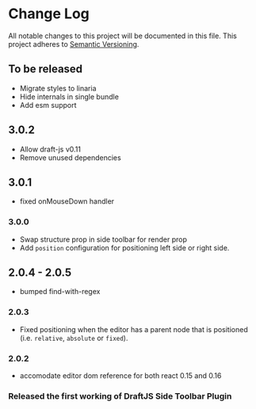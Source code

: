 # Change Log

All notable changes to this project will be documented in this file.
This project adheres to [Semantic Versioning](http://semver.org/).

## To be released

- Migrate styles to linaria
- Hide internals in single bundle
- Add esm support

## 3.0.2

- Allow draft-js v0.11
- Remove unused dependencies

## 3.0.1

- fixed onMouseDown handler

### 3.0.0

- Swap structure prop in side toolbar for render prop
- Add `position` configuration for positioning left side or right side.

## 2.0.4 - 2.0.5

- bumped find-with-regex

### 2.0.3

- Fixed positioning when the editor has a parent node that is positioned (i.e. `relative`, `absolute` or `fixed`).

### 2.0.2

- accomodate editor dom reference for both react 0.15 and 0.16

### Released the first working of DraftJS Side Toolbar Plugin
